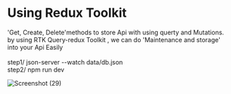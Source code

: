 # Using Redux Toolkit 

 'Get, Create, Delete'methods to store Api  with using querty and Mutations. <br>
 by using  RTK Query-redux Toolkit , we can do 'Maintenance and storage' into your Api Easily <br>
 <br>
step1/ json-server --watch data/db.json<br>
step2/  npm run dev
 
![Screenshot (29)](https://user-images.githubusercontent.com/90137266/236253229-4679296b-6ef6-41cd-b6c7-6453c51372a7.png)
